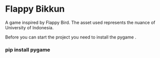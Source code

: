 # Flappy Bikkun 

A game inspired by Flappy Bird.
The asset used represents the nuance of University of Indonesia.

Before you can start the project you need to install the pygame .

### pip install pygame